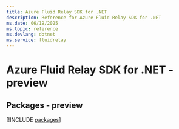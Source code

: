 ```yaml
---
title: Azure Fluid Relay SDK for .NET
description: Reference for Azure Fluid Relay SDK for .NET
ms.date: 06/19/2025
ms.topic: reference
ms.devlang: dotnet
ms.service: fluidrelay
---
```

# Azure Fluid Relay SDK for .NET - preview
## Packages - preview
[!INCLUDE [packages](fluid-relay-index.md)]